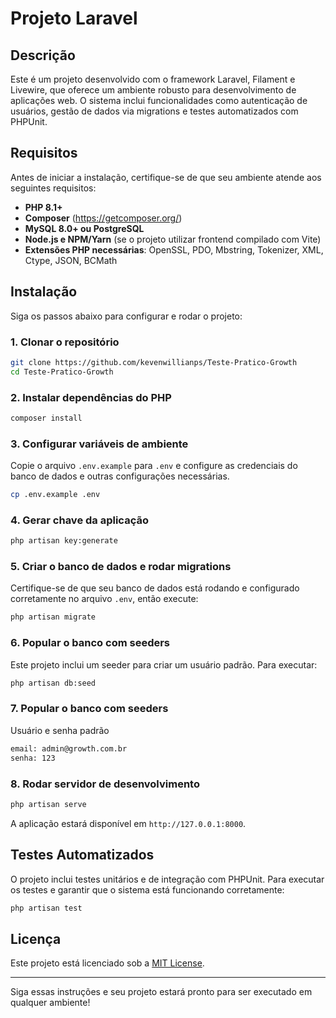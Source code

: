 # Projeto Laravel

## Descrição
Este é um projeto desenvolvido com o framework Laravel, Filament e Livewire, que oferece um ambiente robusto para desenvolvimento de aplicações web. O sistema inclui funcionalidades como autenticação de usuários, gestão de dados via migrations e testes automatizados com PHPUnit.

## Requisitos
Antes de iniciar a instalação, certifique-se de que seu ambiente atende aos seguintes requisitos:

- **PHP 8.1+**
- **Composer** (https://getcomposer.org/)
- **MySQL 8.0+ ou PostgreSQL**
- **Node.js e NPM/Yarn** (se o projeto utilizar frontend compilado com Vite)
- **Extensões PHP necessárias**: OpenSSL, PDO, Mbstring, Tokenizer, XML, Ctype, JSON, BCMath

## Instalação

Siga os passos abaixo para configurar e rodar o projeto:

### 1. Clonar o repositório
```sh
git clone https://github.com/kevenwillianps/Teste-Pratico-Growth
cd Teste-Pratico-Growth
```

### 2. Instalar dependências do PHP
```sh
composer install
```

### 3. Configurar variáveis de ambiente
Copie o arquivo `.env.example` para `.env` e configure as credenciais do banco de dados e outras configurações necessárias.
```sh
cp .env.example .env
```

### 4. Gerar chave da aplicação
```sh
php artisan key:generate
```

### 5. Criar o banco de dados e rodar migrations
Certifique-se de que seu banco de dados está rodando e configurado corretamente no arquivo `.env`, então execute:
```sh
php artisan migrate
```

### 6. Popular o banco com seeders
Este projeto inclui um seeder para criar um usuário padrão. Para executar:
```sh
php artisan db:seed
```

### 7. Popular o banco com seeders
Usuário e senha padrão
```sh
email: admin@growth.com.br
senha: 123
```

### 8. Rodar servidor de desenvolvimento
```sh
php artisan serve
```
A aplicação estará disponível em `http://127.0.0.1:8000`.

## Testes Automatizados
O projeto inclui testes unitários e de integração com PHPUnit. Para executar os testes e garantir que o sistema está funcionando corretamente:
```sh
php artisan test
```

## Licença
Este projeto está licenciado sob a [MIT License](LICENSE).

---

Siga essas instruções e seu projeto estará pronto para ser executado em qualquer ambiente!

